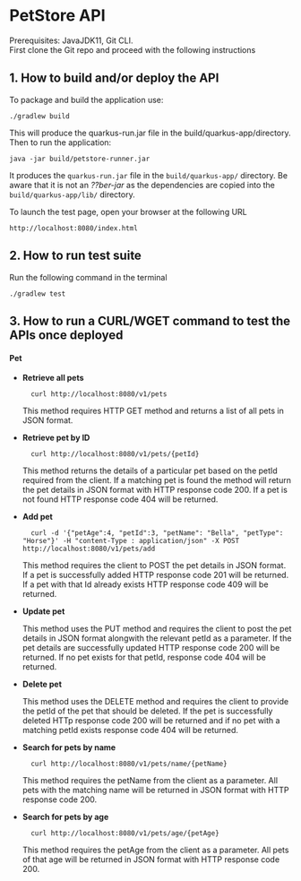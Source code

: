 # PetStore API

Prerequisites: JavaJDK11, Git CLI.  
First clone the Git repo and proceed with the following instructions

## 1.	How to build and/or deploy the API

To package and build the application use: 

    ./gradlew build

This will produce the quarkus-run.jar file in the build/quarkus-app/directory. Then to run the application:

    java -jar build/petstore-runner.jar

It produces the `quarkus-run.jar` file in the `build/quarkus-app/` directory.
Be aware that it is not an _??ber-jar_ as the dependencies are copied into the `build/quarkus-app/lib/` directory.

To launch the test page, open your browser at the following URL

    http://localhost:8080/index.html
    
    
    
## 2. How to run test suite

Run the following command in the terminal 

    ./gradlew test
    
    

## 3. How to run a CURL/WGET command to test the APIs once deployed 

#### __Pet__

* __Retrieve all pets__  

        curl http://localhost:8080/v1/pets
  
   This method requires HTTP GET method and returns a list of all pets in JSON format.
   
    
* __Retrieve pet by ID__
        
        curl http://localhost:8080/v1/pets/{petId}
   
   This method returns the details of a particular pet based on the petId required from the client. If a matching pet is found the method will return the pet details in JSON 
   format with HTTP response code 200. If a pet is not found HTTP response code 404 will be returned.  
   
   
* __Add pet__  

        curl -d '{"petAge":4, "petId":3, "petName": "Bella", "petType": "Horse"}' -H "content-Type : application/json" -X POST http://localhost:8080/v1/pets/add
    
    This method requires the client to POST the pet details in JSON format. If a pet is successfully added HTTP response code 201 will be returned. If a pet with that Id already     exists HTTP response code 409 will be returned. 

* __Update pet__ 

    This method uses the PUT method and requires the client to post the pet details in JSON format alongwith the relevant petId as a parameter. If the pet details are               successfully updated HTTP response code 200 will be returned. If no pet exists for that petId, response code 404 will be returned.
        
* __Delete pet__ 

    This method uses the DELETE method and requires the client to provide the petId of the pet that should be deleted. If the pet is successfully deleted HTTp response code 200     will be returned and if no pet with a matching petId exists response code 404 will be returned. 

* __Search for pets by name__ 

        curl http://localhost:8080/v1/pets/name/{petName}
    
   This method requires the petName from the client as a parameter. All pets with the matching name will be returned in JSON format with HTTP response code 200.
        
* __Search for pets by age__ 

        curl http://localhost:8080/v1/pets/age/{petAge}

   This method requires the petAge from the client as a parameter. All pets of that age will be returned in JSON format with HTTP response code 200.




